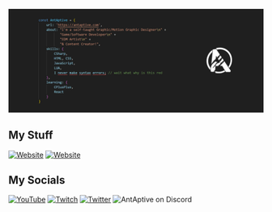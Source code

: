 ![AntAptive](/GitHub%20Banner.jpg?)

## My Stuff
[![Website](https://img.shields.io/badge/Website-000000?style=for-the-badge&logoColor=ffffff&color=%23ff3838)](https://antaptive.com)
[![Website](https://img.shields.io/badge/Merch-000000?style=for-the-badge&logoColor=ffffff&color=%23a20000)](https://shop.antaptive.com)

## My Socials
[![YouTube](https://img.shields.io/youtube/channel/subscribers/UCjCVU3pYrpvjXquuN3Y7VWQ?style=for-the-badge&logo=youtube&label=YouTube&labelColor=%23ff1f1f&color=505050)](https://youtube.com/antaptive)
[![Twitch](https://img.shields.io/twitch/status/antaptive?style=for-the-badge&logo=twitch&logoColor=ffffff&labelColor=8A2BE2&color=000000)](https://twitch.tv/antaptive)
[![Twitter](https://img.shields.io/badge/Twitter%20(NEVER%20X)-1DA1F2?style=for-the-badge&logo=X&logoColor=ffffff
)](https://twitter.com/antaptive)
![AntAptive on Discord](https://img.shields.io/badge/%40AntAptive-7289da?style=for-the-badge&logo=discord&logoColor=ffffff)
